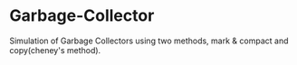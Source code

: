 # Garbage-Collector
Simulation of Garbage Collectors using two methods, mark & compact and copy(cheney's method).
